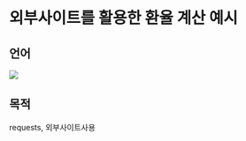 # 외부사이트를 활용한 환율 계산 예시
## 언어
<div>
<img src="https://img.shields.io/badge/python-3776AB?style=flat-square&logo=python&logoColor=white"> 
</div>

## 목적
requests, 외부사이트사용
